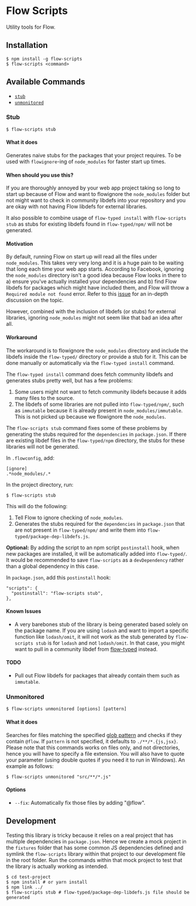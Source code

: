 # Flow Scripts

Utility tools for Flow.

## Installation

```
$ npm install -g flow-scripts
$ flow-scripts <command>
```

## Available Commands

- [`stub`](#stub)
- [`unmonitored`](#unmonitored)

### Stub

```
$ flow-scripts stub
```

#### What it does

Generates naive stubs for the packages that your project requires. To be used with `flowignore`-ing of `node_modules` for faster start up times.

#### When should you use this?

If you are thoroughly annoyed by your web app project taking so long to start up because of Flow and want to flowignore the `node_modules` folder but not might want to check in community libdefs into your repository and you are okay with not having Flow libdefs for external libraries.

It also possible to combine usage of `flow-typed install` with `flow-scripts stub` as stubs for existing libdefs found in `flow-typed/npm/` will not be generated.

#### Motivation

By default, running Flow on start up will read all the files under `node_modules`. This takes very very long and it is a huge pain to be waiting that long each time your web app starts. According to Facebook, ignoring the `node_modules` directory isn't a good idea because Flow looks in there to a) ensure you've actually installed your dependencies and b) find Flow libdefs for packages which might have included them, and Flow will throw a `Required module not found` error. Refer to this [issue](https://github.com/facebook/flow/issues/869) for an in-depth discussion on the topic.

However, combined with the inclusion of libdefs (or stubs) for external libraries, ignoring `node_modules` might not seem like that bad an idea after all.

#### Workaround

The workaround is to flowignore the `node_modules` directory and include the libdefs inside the `flow-typed/` directory or provide a stub for it. This can be done manually or automatically via the `flow-typed install` command.

The `flow-typed install` command does fetch community libdefs and generates stubs pretty well, but has a few problems:

1. Some users might not want to fetch community libdefs because it adds many files to the source.
2. The libdefs of some libraries are not pulled into `flow-typed/npm/`, such as `immutable` because it is already present in `node_modules/immutable`. This is not picked up because we flowignore the `node_modules`.

The `flow-scripts stub` command fixes some of these problems by generating the stubs required for the `dependencies` in `package.json`. If there are existing libdef files in the `flow-typed/npm` directory, the stubs for these libraries will not be generated.

In `.flowconfig`, add:

```
[ignore]
.*node_modules/.*
```

In the project directory, run:

```
$ flow-scripts stub
```

This will do the following:

1. Tell Flow to ignore checking of `node_modules`.
2. Generates the stubs required for the `dependencies` in `package.json` that are not present in `flow-typed/npm/` and write them into `flow-typed/package-dep-libdefs.js`.

**Optional:** By adding the script to an npm script `postinstall` hook, when new packages are installed, it will be automatically added into `flow-typed/`. It would be recommended to save `flow-scripts` as a `devDependency` rather than a global dependency in this case.

In `package.json`, add this `postinstall` hook:

```
"scripts": {
  "postinstall": "flow-scripts stub",
},
```

#### Known Issues

- A very barebones stub of the library is being generated based solely on the package name. If you are using `lodash` and want to import a specific function like `lodash/omit`, it will not work as the stub generated by `flow-scripts stub` is for `lodash` and not `lodash/omit`. In that case, you might want to pull in a community libdef from [flow-typed](https://github.com/flowtype/flow-typed) instead.

#### TODO

- Pull out Flow libdefs for packages that already contain them such as `immutable`.

### Unmonitored

```
$ flow-scripts unmonitored [options] [pattern]
```

#### What it does

Searches for files matching the specified [glob pattern](https://www.wikiwand.com/en/Glob_(programming)) and checks if they contain `@flow`. If `pattern` is not specified, it defaults to `./**/*.{js,jsx}`. Please note that this commands works on files only, and not directories, hence you will have to specify a file extension. You will also have to quote your parameter (using double quotes if you need it to run in Windows). An example as follows:

```
$ flow-scripts unmonitored "src/**/*.js"
```

#### Options

- `--fix`: Automatically fix those files by adding "@flow".

## Development

Testing this library is tricky because it relies on a real project that has multiple dependencies in `package.json`. Hence we create a mock project in the `fixtures` folder that has some common JS dependencies defined and symlink the `flow-scripts` library within that project to our development file in the root folder. Run the commands within that mock project to test that the library is actually working as intended.

```
$ cd test-project
$ npm install # or yarn install
$ npm link ../
$ flow-scripts stub # flow-typed/package-dep-libdefs.js file should be generated
```
